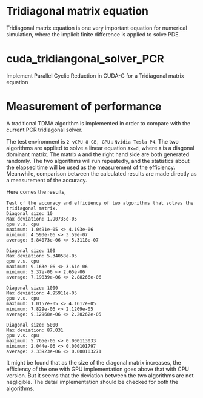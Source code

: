 # Tridiagonal matrix equation
Tridiagonal matrix equation is one very important equation for numerical simulation, where the implicit finite difference is applied to solve PDE.

# cuda_tridiangonal_solver_PCR
Implement Parallel Cyclic Reduction in CUDA-C for a Tridiagonal matrix equation

# Measurement of performance
A traditional TDMA algorithm is implemented in order to compare with the current PCR tridiagonal solver.

The test environment is `2 vCPU 8 GB, GPU：Nvidia Tesla P4`. The two algorithms are applied to solve a linear equation `Ax=d`, where `A` is a diagonal dominant matrix. The matrix `A` and the right hand side are both generated randomly. The two algorithms will run repeatedly, and the statistics about the elapsed time will be used as the measurement of the efficiency. Meanwhile, comparison between the calculated results are made directly as a measurement of the accuracy.

Here comes the results,

```
Test of the accuracy and efficiency of two algorithms that solves the tridiagonal matrix.
Diagonal size: 10
Max deviation: 1.90735e-05
gpu v.s. cpu
maximum: 1.0491e-05 <> 4.193e-06
minimum: 4.593e-06 <> 3.59e-07
average: 5.84073e-06 <> 5.3118e-07

Diagonal size: 100
Max deviation: 5.34058e-05
gpu v.s. cpu
maximum: 9.163e-06 <> 3.61e-06
minimum: 5.37e-06 <> 2.65e-06
average: 7.19839e-06 <> 2.88266e-06

Diagonal size: 1000
Max deviation: 4.95911e-05
gpu v.s. cpu
maximum: 1.0157e-05 <> 4.1617e-05
minimum: 7.829e-06 <> 2.1209e-05
average: 9.12968e-06 <> 2.20262e-05

Diagonal size: 5000
Max deviation: 87.031
gpu v.s. cpu
maximum: 5.765e-06 <> 0.000113033
minimum: 2.044e-06 <> 0.000101797
average: 2.33923e-06 <> 0.000103271
```

It might be found that as the size of the diagonal matrix increases, the efficiency of the one with GPU implementation goes above that with CPU version. But it seems that the deviation between the two algorithms are not negligible. The detail implementation should be checked for both the algorithms.